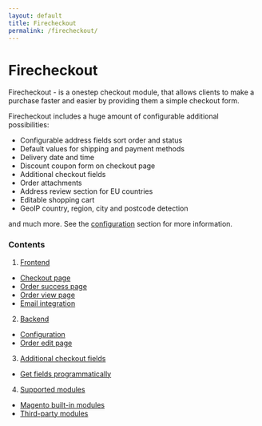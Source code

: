 ```yaml
---
layout: default
title: Firecheckout
permalink: /firecheckout/
---
```


# Firecheckout

Firecheckout - is a onestep checkout module, that allows clients to make a purchase
faster and easier by providing them a simple checkout form.

Firecheckout includes a huge amount of configurable additional possibilities:

 - Configurable address fields sort order and status
 - Default values for shipping and payment methods
 - Delivery date and time
 - Discount coupon form on checkout page
 - Additional checkout fields
 - Order attachments
 - Address review section for EU countries
 - Editable shopping cart
 - GeoIP country, region, city and postcode detection

and much more. See the [configuration](#configuration) section for more information.

### Contents
1. [Frontend](#frontend)
 - [Checkout page](#checkout-page)
 - [Order success page](#order-success-page)
 - [Order view page](#order-view-page)
 - [Email integration](#email-integration)
2. [Backend](#backend)
 - [Configuration](#configuration)
 - [Order edit page](#order-edit-page)
3. [Additional checkout fields](#additional-checkout-fields)
 - [Get fields programmatically](#get-fields-programmatically)
4. [Supported modules](#supported-modules)
 - [Magento built-in modules](#built-in-modules)
 - [Third-party modules](/firecheckout/third-party-modules.html)
